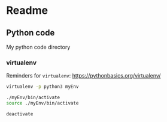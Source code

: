 # Readme

## Python code

My python code directory


### virtualenv

Reminders for `virtualenv`: https://pythonbasics.org/virtualenv/ 

```bash
virtualenv -p python3 myEnv

./myEnv/bin/activate
source ./myEnv/bin/activate

deactivate
```


